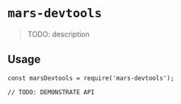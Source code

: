 # `mars-devtools`

> TODO: description

## Usage

```
const marsDevtools = require('mars-devtools');

// TODO: DEMONSTRATE API
```
